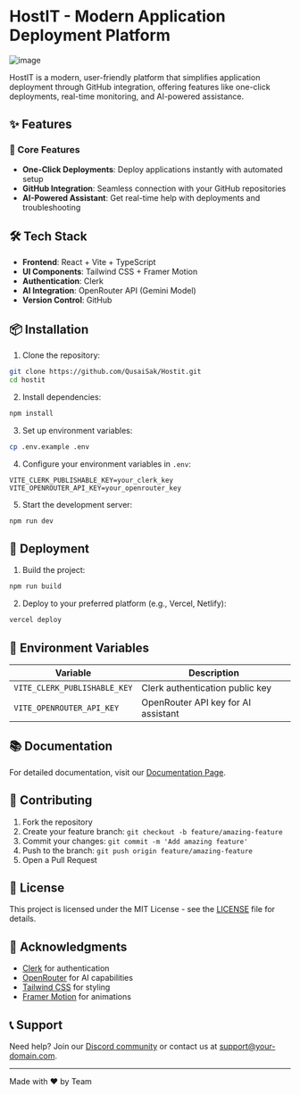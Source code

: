 # HostIT - Modern Application Deployment Platform

![image](https://github.com/user-attachments/assets/5ef97493-cae4-4180-8adb-f12288017f74)


HostIT is a modern, user-friendly platform that simplifies application deployment through GitHub integration, offering features like one-click deployments, real-time monitoring, and AI-powered assistance.

## ✨ Features

### 🚀 Core Features
- **One-Click Deployments**: Deploy applications instantly with automated setup
- **GitHub Integration**: Seamless connection with your GitHub repositories
- **AI-Powered Assistant**: Get real-time help with deployments and troubleshooting

## 🛠️ Tech Stack

- **Frontend**: React + Vite + TypeScript
- **UI Components**: Tailwind CSS + Framer Motion
- **Authentication**: Clerk
- **AI Integration**: OpenRouter API (Gemini Model)
- **Version Control**: GitHub

## 📦 Installation

1. Clone the repository:
```bash
git clone https://github.com/QusaiSak/Hostit.git
cd hostit
```

2. Install dependencies:
```bash
npm install
```

3. Set up environment variables:
```bash
cp .env.example .env
```

4. Configure your environment variables in `.env`:
```env
VITE_CLERK_PUBLISHABLE_KEY=your_clerk_key
VITE_OPENROUTER_API_KEY=your_openrouter_key
```

5. Start the development server:
```bash
npm run dev
```

## 🚀 Deployment

1. Build the project:
```bash
npm run build
```

2. Deploy to your preferred platform (e.g., Vercel, Netlify):
```bash
vercel deploy
```

## 🔑 Environment Variables

| Variable | Description |
|----------|-------------|
| `VITE_CLERK_PUBLISHABLE_KEY` | Clerk authentication public key |
| `VITE_OPENROUTER_API_KEY` | OpenRouter API key for AI assistant |

## 📚 Documentation

For detailed documentation, visit our [Documentation Page](https://your-domain.com/documentation).


## 🤝 Contributing

1. Fork the repository
2. Create your feature branch: `git checkout -b feature/amazing-feature`
3. Commit your changes: `git commit -m 'Add amazing feature'`
4. Push to the branch: `git push origin feature/amazing-feature`
5. Open a Pull Request

## 📄 License

This project is licensed under the MIT License - see the [LICENSE](LICENSE) file for details.

## 🙏 Acknowledgments

- [Clerk](https://clerk.dev/) for authentication
- [OpenRouter](https://openrouter.ai/) for AI capabilities
- [Tailwind CSS](https://tailwindcss.com/) for styling
- [Framer Motion](https://www.framer.com/motion/) for animations

## 📞 Support

Need help? Join our [Discord community](https://discord.gg/your-server) or contact us at support@your-domain.com.

---
Made with ❤️ by Team
